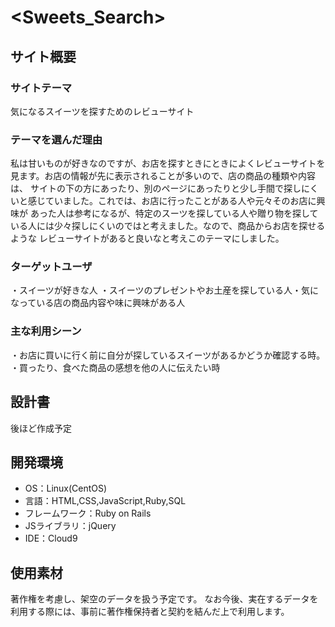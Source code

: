 # <Sweets_Search>

## サイト概要
### サイトテーマ
気になるスイーツを探すためのレビューサイト

### テーマを選んだ理由
私は甘いものが好きなのですが、お店を探すときにときによくレビューサイトを見ます。お店の情報が先に表示されることが多いので、店の商品の種類や内容は、
サイトの下の方にあったり、別のページにあったりと少し手間で探しにくいと感じていました。これでは、お店に行ったことがある人や元々そのお店に興味が
あった人は参考になるが、特定のスーツを探している人や贈り物を探している人には少々探しにくいのではと考えました。なので、商品からお店を探せるような
レビューサイトがあると良いなと考えこのテーマにしました。

### ターゲットユーザ
・スイーツが好きな人
・スイーツのプレゼントやお土産を探している人
​・気になっている店の商品内容や味に興味がある人

### 主な利用シーン
・お店に買いに行く前に自分が探しているスイーツがあるかどうか確認する時。
・買ったり、食べた商品の感想を他の人に伝えたい時
​
## 設計書
後ほど作成予定
​
## 開発環境
- OS：Linux(CentOS)
- 言語：HTML,CSS,JavaScript,Ruby,SQL
- フレームワーク：Ruby on Rails
- JSライブラリ：jQuery
- IDE：Cloud9
​
## 使用素材
著作権を考慮し、架空のデータを扱う予定です。
なお今後、実在するデータを利用する際には、事前に著作権保持者と契約を結んだ上で利用します。